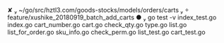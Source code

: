  ✘  ~/go/src/hztl3.com/goods-stocks/models/orders/carts   feature/xushike_20180919_batch_add_carts ●  go test -v index_test.go index.go cart_number.go cart.go check_qty.go type.go list.go list_for_order.go sku_info.go check_perm.go list_test.go cart_test.go